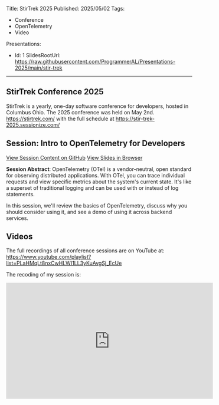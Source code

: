 Title: StirTrek 2025
Published: 2025/05/02
Tags:

- Conference
- OpenTelemetry
- Video

Presentations:
- Id: 1
  SlidesRootUrl: https://raw.githubusercontent.com/ProgrammerAL/Presentations-2025/main/stir-trek

---

## StirTrek Conference 2025

StirTrek is a yearly, one-day software conference for developers, hosted in Columbus Ohio. The 2025 conference was held on May 2nd. https://stirtrek.com/ with the full schedule at https://stir-trek-2025.sessionize.com/

## Session: Intro to OpenTelemetry for Developers

<div class="post-multiple-links-div">
  <a class="post-session-content-link" target="_blank" href="https://github.com/ProgrammerAL/Presentations-2025/tree/main/stir-trek">View Session Content on GitHub</a>
  <a class="post-view-session-content-link" href="/posts/20250502_StirTrek2025/slides/1">View Slides in Browser</a>
</div>

__Session Abstract__: 
OpenTelemetry (OTel) is a vendor-neutral, open standard for observing distributed applications. With OTel, you can trace individual requests and view specific metrics about the system's current state. It's like a superset of traditional logging and can be used with or instead of log statements.

In this session, we'll review the basics of OpenTelemetry, discuss why you should consider using it, and see a demo of using it across backend services.


## Videos

The full recordings of all conference sessions are on YouTube at: https://www.youtube.com/playlist?list=PLaHMqLt8nxCwHLWI1LL3yKuAvgSj_EcUe

The recoding of my session is:

<iframe width="560" height="315" src="https://www.youtube.com/embed/XNwJVhMY9-Q?si=bVmJ-4B2rlWMLcHP" title="YouTube video player" frameborder="0" allow="accelerometer; autoplay; clipboard-write; encrypted-media; gyroscope; picture-in-picture; web-share" referrerpolicy="strict-origin-when-cross-origin" allowfullscreen></iframe>

